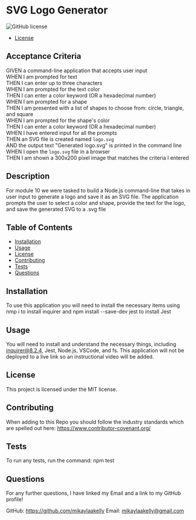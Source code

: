 # SVG Logo Generator
![GitHub license](https://img.shields.io/badge/license-MIT-blue.svg)

* [License](#license)

## Acceptance Criteria
GIVEN a command-line application that accepts user input
<br>WHEN I am prompted for text
<br>THEN I can enter up to three characters
<br>WHEN I am prompted for the text color
<br>THEN I can enter a color keyword (OR a hexadecimal number)
<br>WHEN I am prompted for a shape
<br>THEN I am presented with a list of shapes to choose from: circle, triangle, <br>and square
<br>WHEN I am prompted for the shape's color
<br>THEN I can enter a color keyword (OR a hexadecimal number)
<br>WHEN I have entered input for all the prompts
<br>THEN an SVG file is created named `logo.svg`
<br>AND the output text "Generated logo.svg" is printed in the command line
<br>WHEN I open the `logo.svg` file in a browser
<br>THEN I am shown a 300x200 pixel image that matches the criteria I entered

## Description
For module 10 we were tasked to build a Node.js command-line that takes in user input to generate a logo and save it as an SVG file. The application prompts the user to select a color and shape, provide the text for the logo, and save the generated SVG to a .svg file

## Table of Contents
- [Installation](#installation)
- [Usage](#usage)
- [License](#license)
- [Contributing](#contributing)
- [Tests](#tests)
- [Questions](#questions)

## Installation
To use this application you will need to install the necessary items using nmp i to install inquirer and npm install --save-dev jest to install Jest

## Usage
You will need to install and understand the necessary things, including inquirer@8.2.4, Jest, Node.js, VSCode, and fs. This application will not be deployed to a live link so an instructional video will be added.
## License
    
This project is licensed under the MIT license.

## Contributing
When adding to this Repo you should follow the industry standards which are spelled out here: https://www.contributor-covenant.org/

## Tests
To run any tests, run the command: npm test

## Questions
For any further questions, I have linked my Email and a link to my GitHub profile!

GitHub: https://github.com/mikaylaakelly
Email: mikaylaakelly@gmail.com
